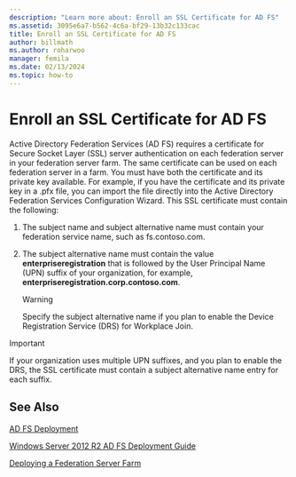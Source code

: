 ```yaml
---
description: "Learn more about: Enroll an SSL Certificate for AD FS"
ms.assetid: 3095e6a7-b562-4c6a-bf29-13b32c133cac
title: Enroll an SSL Certificate for AD FS
author: billmath
ms.author: roharwoo
manager: femila
ms.date: 02/13/2024
ms.topic: how-to
---
```


# Enroll an SSL Certificate for AD FS

Active Directory Federation Services \(AD FS\) requires a certificate for Secure Socket Layer \(SSL\) server authentication on each federation server in your federation server farm. The same certificate can be used on each federation server in a farm. You must have both the certificate and its private key available. For example, if you have the certificate and its private key in a .pfx file, you can import the file directly into the Active Directory Federation Services Configuration Wizard. This SSL certificate must contain the following:

1.  The subject name and subject alternative name must contain your federation service name, such as fs.contoso.com.

2.  The subject alternative name must contain the value **enterpriseregistration** that is followed by the User Principal Name \(UPN\) suffix of your organization, for example, **enterpriseregistration.corp.contoso.com**.

    > [!WARNING]
    > Specify the subject alternative name if you plan to enable the Device Registration Service \(DRS\) for Workplace Join.

> [!IMPORTANT]
> If your organization uses multiple UPN suffixes, and you plan to enable the DRS, the SSL certificate must contain a subject alternative name entry for each suffix.

## See Also
[AD FS Deployment](../../ad-fs/AD-FS-Deployment.md)

[Windows Server 2012 R2 AD FS Deployment Guide](../../ad-fs/deployment/Windows-Server-2012-R2-AD-FS-Deployment-Guide.md)

[Deploying a Federation Server Farm](../../ad-fs/deployment/Deploying-a-Federation-Server-Farm.md)



